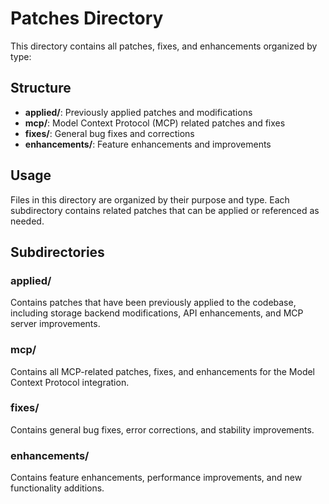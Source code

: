 # Patches Directory

This directory contains all patches, fixes, and enhancements organized by type:

## Structure

- **applied/**: Previously applied patches and modifications
- **mcp/**: Model Context Protocol (MCP) related patches and fixes
- **fixes/**: General bug fixes and corrections
- **enhancements/**: Feature enhancements and improvements

## Usage

Files in this directory are organized by their purpose and type. Each subdirectory contains related patches that can be applied or referenced as needed.

## Subdirectories

### applied/
Contains patches that have been previously applied to the codebase, including storage backend modifications, API enhancements, and MCP server improvements.

### mcp/
Contains all MCP-related patches, fixes, and enhancements for the Model Context Protocol integration.

### fixes/
Contains general bug fixes, error corrections, and stability improvements.

### enhancements/
Contains feature enhancements, performance improvements, and new functionality additions.
